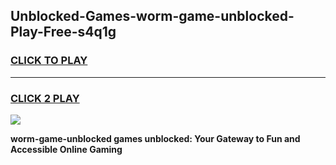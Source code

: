 
## Unblocked-Games-worm-game-unblocked-Play-Free-s4q1g
<h3>
<a href="https://premium76.site?title=worm-game-unblocked&ref=22A">CLICK TO PLAY</a></h3>
<hr>

<h3>
<a href="https://premium76.site?title=worm-game-unblocked&ref=22A">CLICK 2 PLAY</a>
  
</h3>

<a href="https://premium76.site?title=worm-game-unblocked&ref=22A"><img src="https://clearcache.store/games.png"></a>


**worm-game-unblocked games unblocked: Your Gateway to Fun and Accessible Online Gaming**
